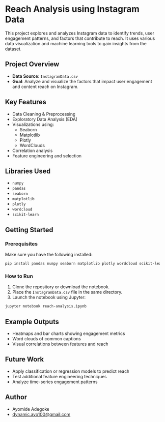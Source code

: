 #  Reach Analysis using Instagram Data

This project explores and analyzes Instagram data to identify trends, user engagement patterns, and factors that contribute to reach. It uses various data visualization and machine learning tools to gain insights from the dataset.

## Project Overview

- **Data Source**: `InstagramData.csv`
- **Goal**: Analyze and visualize the factors that impact user engagement and content reach on Instagram.

##  Key Features

- Data Cleaning & Preprocessing
- Exploratory Data Analysis (EDA)
- Visualizations using:
  - Seaborn
  - Matplotlib
  - Plotly
  - WordClouds
- Correlation analysis
- Feature engineering and selection

## Libraries Used

- `numpy`
- `pandas`
- `seaborn`
- `matplotlib`
- `plotly`
- `wordcloud`
- `scikit-learn`

## Getting Started

### Prerequisites

Make sure you have the following installed:

```bash
pip install pandas numpy seaborn matplotlib plotly wordcloud scikit-learn
```

### How to Run

1. Clone the repository or download the notebook.
2. Place the `InstagramData.csv` file in the same directory.
3. Launch the notebook using Jupyter:

```bash
jupyter notebook reach-analysis.ipynb
```

##  Example Outputs

- Heatmaps and bar charts showing engagement metrics
- Word clouds of common captions
- Visual correlations between features and reach

## Future Work

- Apply classification or regression models to predict reach
- Test additional feature engineering techniques
- Analyze time-series engagement patterns

##  Author

- Ayomide Adegoke
- dynamic.ayo100@gmail.com
